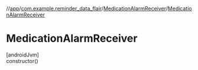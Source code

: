 //[app](../../../index.md)/[com.example.reminder_data_flair](../index.md)/[MedicationAlarmReceiver](index.md)/[MedicationAlarmReceiver](-medication-alarm-receiver.md)

# MedicationAlarmReceiver

[androidJvm]\
constructor()
